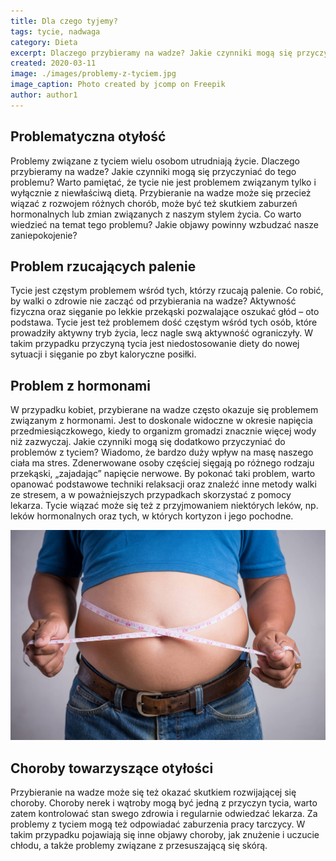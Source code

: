 ```yaml
---
title: Dla czego tyjemy?
tags: tycie, nadwaga
category: Dieta
excerpt: Dlaczego przybieramy na wadze? Jakie czynniki mogą się przyczyniać do tego problemu?
created: 2020-03-11
image: ./images/problemy-z-tyciem.jpg
image_caption: Photo created by jcomp on Freepik
author: author1
---
```


## Problematyczna otyłość

Problemy związane z tyciem wielu osobom utrudniają życie. Dlaczego przybieramy na wadze? Jakie czynniki mogą się przyczyniać do tego problemu? Warto pamiętać, że tycie nie jest problemem związanym tylko i wyłącznie z niewłaściwą dietą. 
Przybieranie na wadze może się przecież wiązać z rozwojem różnych chorób, może być też skutkiem zaburzeń hormonalnych lub zmian związanych z naszym stylem życia. Co warto wiedzieć na temat tego problemu? Jakie objawy powinny wzbudzać nasze zaniepokojenie?

## Problem rzucających palenie

Tycie jest częstym problemem wśród tych, którzy rzucają palenie. Co robić, by walki o zdrowie nie zacząć od przybierania na wadze? Aktywność fizyczna oraz sięganie po lekkie przekąski pozwalające oszukać głód – oto podstawa. Tycie jest też problemem dość częstym wśród tych osób, które prowadziły aktywny tryb życia, lecz nagle swą aktywność ograniczyły. W takim przypadku przyczyną tycia jest niedostosowanie diety do nowej sytuacji i sięganie po zbyt kaloryczne posiłki.

## Problem z hormonami

W przypadku kobiet, przybierane na wadze często okazuje się problemem związanym z hormonami. Jest to doskonale widoczne w okresie napięcia przedmiesiączkowego, kiedy to organizm gromadzi znacznie więcej wody niż zazwyczaj. Jakie czynniki mogą się dodatkowo przyczyniać do problemów z tyciem? Wiadomo, że bardzo duży wpływ na masę naszego ciała ma stres. Zdenerwowane osoby częściej sięgają po różnego rodzaju przekąski, „zajadając” napięcie nerwowe. By pokonać taki problem, warto opanować podstawowe techniki relaksacji oraz znaleźć inne metody walki ze stresem, a w poważniejszych przypadkach skorzystać z pomocy lekarza. Tycie wiązać może się też z przyjmowaniem niektórych leków, np. leków hormonalnych oraz tych, w których kortyzon i jego pochodne.

![Otyłość](./images/czemu-tyjemy-dieta.jpg "problemy z otyłościa")

## Choroby towarzyszące otyłości
Przybieranie na wadze może się też okazać skutkiem rozwijającej się choroby. Choroby nerek i wątroby mogą być jedną z przyczyn tycia, warto zatem kontrolować stan swego zdrowia i regularnie odwiedzać lekarza. Za problemy z tyciem mogą też odpowiadać zaburzenia pracy tarczycy. W takim przypadku pojawiają się inne objawy choroby, jak znużenie i uczucie chłodu, a także problemy związane z przesuszającą się skórą.